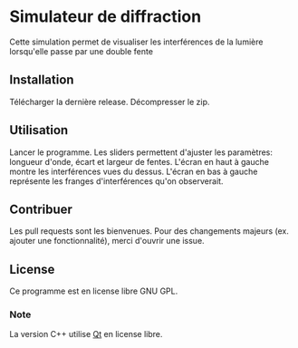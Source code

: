 # Simulateur de diffraction

Cette simulation permet de visualiser les interférences de la lumière lorsqu'elle passe par une double fente

## Installation
Télécharger la dernière release. Décompresser le zip.

## Utilisation
Lancer le programme. Les sliders permettent d'ajuster les paramètres: longueur d'onde, écart et largeur de fentes. L'écran en haut à gauche montre les interférences vues du dessus. L'écran en bas à gauche représente les franges d'interférences qu'on observerait.

## Contribuer
Les pull requests sont les bienvenues. Pour des changements majeurs (ex. ajouter une fonctionnalité), merci d'ouvrir une issue.

## License
Ce programme est en license libre GNU GPL.
### Note
La version C++ utilise [Qt](https://www.qt.io/download) en license libre.
